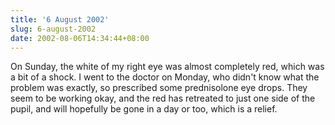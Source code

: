 ```yaml
---
title: '6 August 2002'
slug: 6-august-2002
date: 2002-08-06T14:34:44+08:00
---
```


On Sunday, the white of my right eye was almost completely red, which
was a bit of a shock. I went to the doctor on Monday, who didn\'t know
what the problem was exactly, so prescribed some prednisolone eye drops.
They seem to be working okay, and the red has retreated to just one side
of the pupil, and will hopefully be gone in a day or too, which is a
relief.
